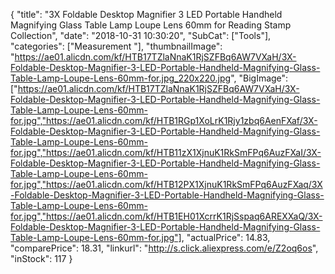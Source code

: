 {
	"title": "3X Foldable Desktop Magnifier 3 LED Portable Handheld Magnifying Glass Table Lamp Loupe Lens 60mm for Reading Stamp Collection",
	"date": "2018-10-31 10:30:20",
	"SubCat": ["Tools"],
	"categories": ["Measurement "],
	"thumbnailImage": "https://ae01.alicdn.com/kf/HTB17TZlaNnaK1RjSZFBq6AW7VXaH/3X-Foldable-Desktop-Magnifier-3-LED-Portable-Handheld-Magnifying-Glass-Table-Lamp-Loupe-Lens-60mm-for.jpg_220x220.jpg",
	"BigImage": ["https://ae01.alicdn.com/kf/HTB17TZlaNnaK1RjSZFBq6AW7VXaH/3X-Foldable-Desktop-Magnifier-3-LED-Portable-Handheld-Magnifying-Glass-Table-Lamp-Loupe-Lens-60mm-for.jpg","https://ae01.alicdn.com/kf/HTB1RGp1XoLrK1Rjy1zbq6AenFXaf/3X-Foldable-Desktop-Magnifier-3-LED-Portable-Handheld-Magnifying-Glass-Table-Lamp-Loupe-Lens-60mm-for.jpg","https://ae01.alicdn.com/kf/HTB11zX1XjnuK1RkSmFPq6AuzFXaI/3X-Foldable-Desktop-Magnifier-3-LED-Portable-Handheld-Magnifying-Glass-Table-Lamp-Loupe-Lens-60mm-for.jpg","https://ae01.alicdn.com/kf/HTB12PX1XjnuK1RkSmFPq6AuzFXaq/3X-Foldable-Desktop-Magnifier-3-LED-Portable-Handheld-Magnifying-Glass-Table-Lamp-Loupe-Lens-60mm-for.jpg","https://ae01.alicdn.com/kf/HTB1EH01XcrrK1RjSspaq6AREXXaQ/3X-Foldable-Desktop-Magnifier-3-LED-Portable-Handheld-Magnifying-Glass-Table-Lamp-Loupe-Lens-60mm-for.jpg"],
	"actualPrice": 14.83,
	"comparePrice": 18.31,
	"linkurl": "http://s.click.aliexpress.com/e/Z2oq6os",
	"inStock": 117
}
